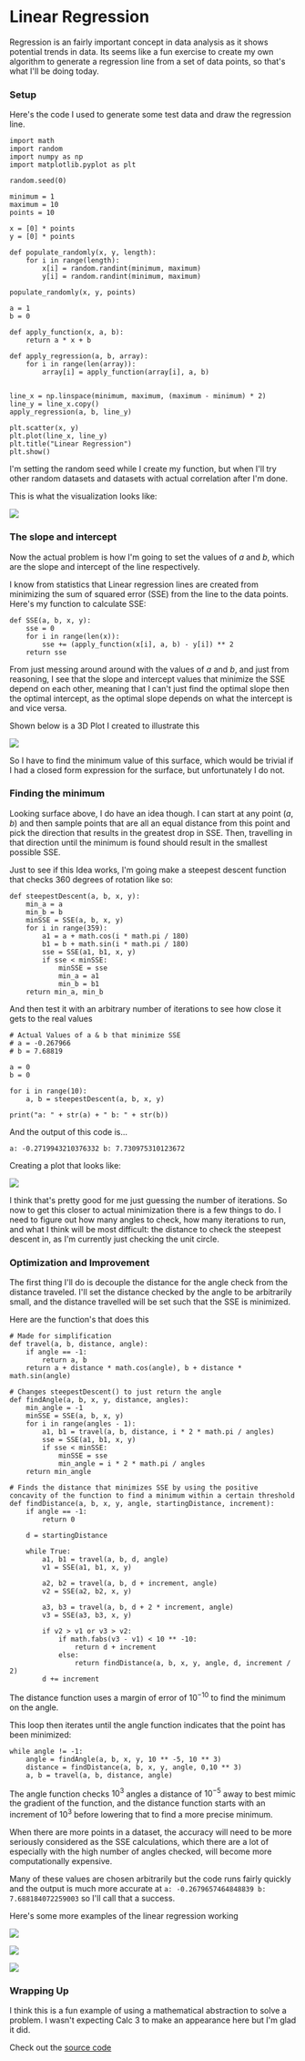 # Linear Regression

Regression is an fairly important concept in data analysis as it shows potential trends in data. Its seems like a fun exercise to create my own algorithm to generate a regression line from a set of data points, so that's what I'll be doing today.  

### Setup

Here's the code I used to generate some test data and draw the regression line.  

```
import math  
import random  
import numpy as np  
import matplotlib.pyplot as plt  
  
random.seed(0)  
  
minimum = 1  
maximum = 10  
points = 10  
  
x = [0] * points  
y = [0] * points  
  
def populate_randomly(x, y, length):  
    for i in range(length):  
        x[i] = random.randint(minimum, maximum)  
        y[i] = random.randint(minimum, maximum)  
  
populate_randomly(x, y, points)  
  
a = 1  
b = 0  
  
def apply_function(x, a, b):  
    return a * x + b  
  
def apply_regression(a, b, array):  
    for i in range(len(array)):  
        array[i] = apply_function(array[i], a, b) 
  
  
line_x = np.linspace(minimum, maximum, (maximum - minimum) * 2)  
line_y = line_x.copy()  
apply_regression(a, b, line_y)  
  
plt.scatter(x, y)  
plt.plot(line_x, line_y)  
plt.title("Linear Regression")  
plt.show()
```

I'm setting the random seed while I create my function, but when I'll try other random datasets and datasets with actual correlation after I'm done.  

This is what the visualization looks like:  

![](https://github.com/a4rsh/a4rsh/blob/main/posts/images/11-21-2024/testplot.png?raw=true)  

### The slope and intercept

Now the actual problem is how I'm going to set the values of $a$ and $b$, which are the slope and intercept of the line respectively.  

I know from statistics that Linear regression lines are created from minimizing the sum of squared error (SSE) from the line to the data points. Here's my function to calculate SSE:  

```
def SSE(a, b, x, y):  
    sse = 0  
    for i in range(len(x)):  
        sse += (apply_function(x[i], a, b) - y[i]) ** 2  
    return sse
```

From just messing around around with the values of $a$ and $b$, and just from reasoning, I see that the slope and intercept values that minimize the SSE depend on each other, meaning  that I can't just find the optimal slope then the optimal intercept, as the optimal slope depends on what the intercept is and vice versa.  

Shown below is a 3D Plot I created to illustrate this  

![](https://github.com/a4rsh/a4rsh/blob/main/posts/images/11-21-2024/3dPlot.png?raw=true)  

So I have to find the minimum value of this surface, which would be trivial if I had a closed form expression for the surface, but unfortunately I do not.  
### Finding the minimum
Looking surface above, I do have an idea though. I can start at any point $(a,b)$ and then sample points that are all an equal distance from this point and pick the direction that results in the greatest drop in SSE. Then, travelling in that direction until the minimum is found should result in the smallest possible SSE.  

Just to see if this Idea works, I'm going make a steepest descent function that checks 360 degrees of rotation like so: 

```
def steepestDescent(a, b, x, y):  
    min_a = a  
    min_b = b  
    minSSE = SSE(a, b, x, y)  
    for i in range(359):  
        a1 = a + math.cos(i * math.pi / 180)  
        b1 = b + math.sin(i * math.pi / 180)  
        sse = SSE(a1, b1, x, y)  
        if sse < minSSE:  
            minSSE = sse  
            min_a = a1  
            min_b = b1  
    return min_a, min_b
```

And then test it with an arbitrary number of iterations to see how close it gets to the real values  

```  
# Actual Values of a & b that minimize SSE
# a = -0.267966  
# b = 7.68819    
  
a = 0
b = 0

for i in range(10):  
    a, b = steepestDescent(a, b, x, y)  
  
print("a: " + str(a) + " b: " + str(b))
```

And the output of this code is...  

`a: -0.2719943210376332 b: 7.730975310123672`  

Creating a plot that looks like:  

![](https://github.com/a4rsh/a4rsh/blob/main/posts/images/11-21-2024/plot1.png?raw=true)

I think that's pretty good for me just guessing the number of iterations. So now to get this closer to actual minimization there is a few things to do. I need to figure out how many angles to check, how many iterations to run, and what I think will be most difficult: the distance to check the steepest descent in, as I'm currently just checking the unit circle.  

### Optimization and Improvement
The first thing I'll do is decouple the distance for the angle check from the distance traveled. I'll set the distance checked by the angle to be arbitrarily small, and the distance travelled will be set such that the SSE is minimized.  

Here are the function's that does this  

```
# Made for simplification
def travel(a, b, distance, angle):  
    if angle == -1:  
        return a, b  
    return a + distance * math.cos(angle), b + distance * math.sin(angle)
      
# Changes steepestDescent() to just return the angle
def findAngle(a, b, x, y, distance, angles):  
    min_angle = -1  
    minSSE = SSE(a, b, x, y)  
    for i in range(angles - 1):  
        a1, b1 = travel(a, b, distance, i * 2 * math.pi / angles)  
        sse = SSE(a1, b1, x, y)  
        if sse < minSSE:  
            minSSE = sse  
            min_angle = i * 2 * math.pi / angles  
    return min_angle  
    
# Finds the distance that minimizes SSE by using the positive concavity of the function to find a minimum within a certain threshold
def findDistance(a, b, x, y, angle, startingDistance, increment):  
    if angle == -1:  
        return 0  
  
    d = startingDistance  
  
    while True:  
        a1, b1 = travel(a, b, d, angle)  
        v1 = SSE(a1, b1, x, y)  
  
        a2, b2 = travel(a, b, d + increment, angle)  
        v2 = SSE(a2, b2, x, y)  
  
        a3, b3 = travel(a, b, d + 2 * increment, angle)  
        v3 = SSE(a3, b3, x, y)  
  
        if v2 > v1 or v3 > v2:  
            if math.fabs(v3 - v1) < 10 ** -10:  
                return d + increment  
            else:  
                return findDistance(a, b, x, y, angle, d, increment / 2)  
        d += increment
```

The distance function uses a margin of error of $10^{-10}$ to find the minimum on the angle.  

This loop then iterates until the angle function indicates that the point has been minimized:  
```
while angle != -1:  
    angle = findAngle(a, b, x, y, 10 ** -5, 10 ** 3)  
    distance = findDistance(a, b, x, y, angle, 0,10 ** 3)  
    a, b = travel(a, b, distance, angle)
```

The angle function checks $10^{3}$ angles a distance of $10^{-5}$ away to best mimic the gradient of the function, and the distance function starts with an increment of $10^{3}$ before lowering that to find a more precise minimum.  

When there are more points in a dataset, the accuracy will need to be more seriously considered as the SSE calculations, which there are a lot of especially with the high number of angles checked, will become more computationally expensive.  

Many of these values are chosen arbitrarily but the code runs fairly quickly and the output is much more accurate at `a: -0.2679657464848839 b: 7.688184072259003` so I'll call that a success.  

Here's some more examples of the linear regression working

![](https://github.com/a4rsh/a4rsh/blob/main/posts/images/11-21-2024/Example1.png?raw=true)  

![](https://github.com/a4rsh/a4rsh/blob/main/posts/images/11-21-2024/Example2.png?raw=true)  

![](https://github.com/a4rsh/a4rsh/blob/main/posts/images/11-21-2024/Example3.png?raw=true)

### Wrapping Up

I think this is a fun example of using a mathematical abstraction to solve a problem. I wasn't expecting Calc 3 to make an appearance here but I'm glad it did.

Check out the [source code](https://github.com/a4rsh/linear-regression)
